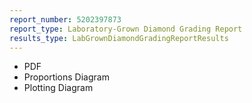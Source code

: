 ```yaml
---
report_number: 5202397873
report_type: Laboratory-Grown Diamond Grading Report
results_type: LabGrownDiamondGradingReportResults
---
```


* PDF
* Proportions Diagram
* Plotting Diagram